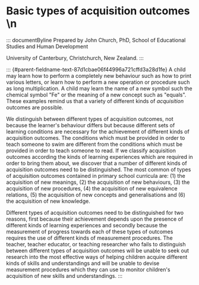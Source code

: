 # Basic types of acquisition outcomes \n

::: documentByline
Prepared by John Church, PhD, School of Educational Studies and Human
Development

University of Canterbury, Christchurch, New Zealand.
:::

::: {#parent-fieldname-text-87d1cbae06f44996a721cffd3a28d1fe}
A child may learn how to perform a completely new behaviour such as how
to print various letters, or learn how to perform a new operation or
procedure such as long multiplication. A child may learn the name of a
new symbol such the chemical symbol "Fe" or the meaning of a new concept
such as "equals". These examples remind us that a variety of different
kinds of *acquisition* outcomes are possible.

We distinguish between different types of acquisition outcomes, not
because the learner's behaviour differs but because different sets of
learning conditions are necessary for the achievement of different kinds
of acquisition outcomes. The conditions which must be provided in order
to teach someone to swim are different from the conditions which must be
provided in order to teach someone to read. If we classify acquisition
outcomes according the kinds of learning experiences which are required
in order to bring them about, we discover that a number of different
kinds of acquisition outcomes need to be distinguished. The most common
of types of acquisition outcomes contained in primary school curricula
are: (1) the acquisition of new meanings, (2) the acquisition of new
behaviours, (3) the acquisition of new procedures, (4) the acquisition
of new equivalence relations, (5) the acquisition of new concepts and
generalisations and (6) the acquisition of new knowledge.

Different types of acquisition outcomes need to be distinguished for two
reasons, first because their achievement depends upon the presence of
different kinds of learning experiences and secondly because the
measurement of progress towards each of these types of outcomes requires
the use of different kinds of measurement procedures. The teacher,
teacher educator, or teaching researcher who fails to distinguish
between different types of acquisition outcomes will be unable to seek
out research into the most effective ways of helping children acquire
different kinds of skills and understandings and will be unable to
devise measurement procedures which they can use to monitor children's
acquisition of new skills and understandings.
:::
